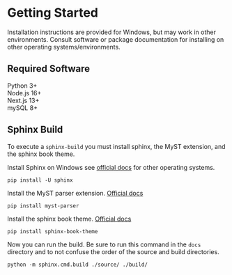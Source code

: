 # Getting Started
Installation instructions are provided for Windows, but may work in other environments. Consult software or package documentation for installing on other operating systems/environments. 

## Required Software
Python 3+<br>
Node.js 16+<br>
Next.js 13+<br>
mySQL 8+

## Sphinx Build
To execute a `sphinx-build` you must install sphinx, the MyST extension, and the sphinx book theme. 

Install Sphinx on Windows see [official docs](https://www.sphinx-doc.org/en/master/usage/installation.html) for other operating systems.

```
pip install -U sphinx
```

Install the MyST parser extension. [Official docs](https://myst-parser.readthedocs.io/en/latest/intro.html)

```
pip install myst-parser
```

Install the sphinx book theme.  [Official docs](https://sphinx-book-theme.readthedocs.io/en/stable/tutorials/get-started.html)

```
pip install sphinx-book-theme
```

Now you can run the build. Be sure to run this command in the `docs` directory and to not confuse the order of the source and build directories. 

```
python -m sphinx.cmd.build ./source/ ./build/
```